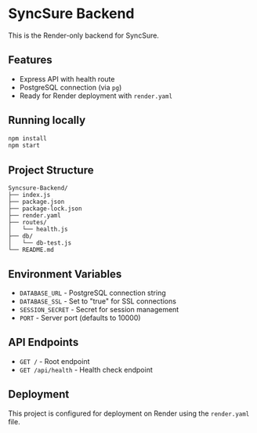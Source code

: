 # SyncSure Backend

This is the Render-only backend for SyncSure.

## Features
- Express API with health route
- PostgreSQL connection (via `pg`)
- Ready for Render deployment with `render.yaml`

## Running locally
```bash
npm install
npm start
```

## Project Structure
```
Syncsure-Backend/
├── index.js
├── package.json
├── package-lock.json
├── render.yaml
├── routes/
│   └── health.js
├── db/
│   └── db-test.js
└── README.md
```

## Environment Variables
- `DATABASE_URL` - PostgreSQL connection string
- `DATABASE_SSL` - Set to "true" for SSL connections
- `SESSION_SECRET` - Secret for session management
- `PORT` - Server port (defaults to 10000)

## API Endpoints
- `GET /` - Root endpoint
- `GET /api/health` - Health check endpoint

## Deployment
This project is configured for deployment on Render using the `render.yaml` file.

